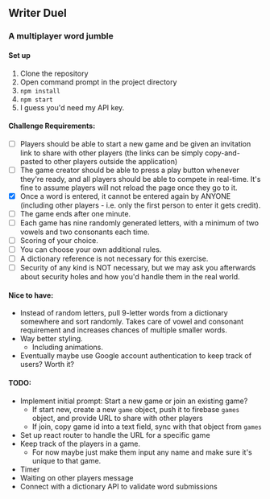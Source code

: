 ## Writer Duel
### A multiplayer word jumble
#### Set up
1. Clone the repository
2. Open command prompt in the project directory
3. `npm install`
4. `npm start`
5. I guess you'd need my API key.
#### Challenge Requirements:
- [ ] Players should be able to start a new game and be given an invitation link to share with other players (the links can be simply copy-and-pasted to other players outside the application)
- [ ] The game creator should be able to press a play button whenever they're ready, and all players should be able to compete in real-time. It's fine to assume players will not reload the page once they go to it.
- [x] Once a word is entered, it cannot be entered again by ANYONE (including other players - i.e. only the first person to enter it gets credit).
- [ ] The game ends after one minute.
- [ ] Each game has nine randomly generated letters, with a minimum of two vowels and two consonants each time.
- [ ] Scoring of your choice.
- [ ] You can choose your own additional rules.
- [ ] A dictionary reference is not necessary for this exercise.
- [ ] Security of any kind is NOT necessary, but we may ask you afterwards about security holes and how you'd handle them in the real world.

#### Nice to have:
* Instead of random letters, pull 9-letter words from a dictionary somewhere and sort randomly. Takes care of vowel and consonant requirement and increases chances of multiple smaller words.
* Way better styling.
  * Including animations.
* Eventually maybe use Google account authentication to keep track of users? Worth it?

#### TODO:
* Implement initial prompt: Start a new game or join an existing game?
  * If start new, create a new `game` object, push it to firebase `games` object, and provide URL to share with other players
  * If join, copy game id into a text field, sync with that object from `games`
* Set up react router to handle the URL for a specific game
* Keep track of the players in a game.
  * For now maybe just make them input any name and make sure it's unique to that game.
* Timer
* Waiting on other players message
* Connect with a dictionary API to validate word submissions
